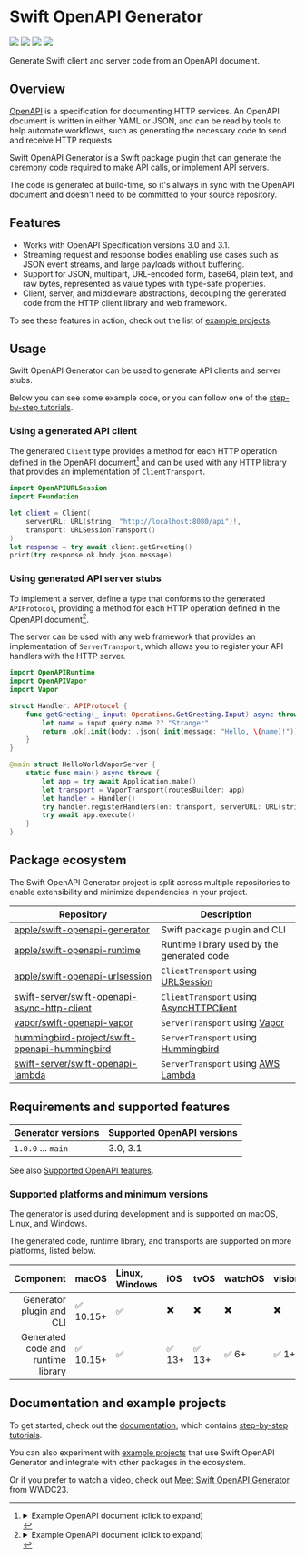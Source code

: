 # Swift OpenAPI Generator

[![](https://img.shields.io/badge/sswg-incubating-yellow.svg)](https://www.swift.org/sswg/)
[![](https://img.shields.io/badge/docc-read_documentation-blue)](https://swiftpackageindex.com/apple/swift-openapi-generator/documentation)
[![](https://img.shields.io/github/v/release/apple/swift-openapi-generator)](https://github.com/apple/swift-openapi-generator/releases)
[![](https://img.shields.io/endpoint?url=https%3A%2F%2Fswiftpackageindex.com%2Fapi%2Fpackages%2Fapple%2Fswift-openapi-generator%2Fbadge%3Ftype%3Dswift-versions)](https://swiftpackageindex.com/apple/swift-openapi-generator)

Generate Swift client and server code from an OpenAPI document.

## Overview

[OpenAPI][openapi] is a specification for documenting HTTP services. An OpenAPI document is written in either YAML or JSON, and can be read by tools to help automate workflows, such as generating the necessary code to send and receive HTTP requests.

Swift OpenAPI Generator is a Swift package plugin that can generate the ceremony code required to make API calls, or implement API servers.

The code is generated at build-time, so it's always in sync with the OpenAPI document and doesn't need to be committed to your source repository.

## Features

- Works with OpenAPI Specification versions 3.0 and 3.1.
- Streaming request and response bodies enabling use cases such as JSON event streams, and large payloads without buffering.
- Support for JSON, multipart, URL-encoded form, base64, plain text, and raw bytes, represented as value types with type-safe properties.
- Client, server, and middleware abstractions, decoupling the generated code from the HTTP client library and web framework.

To see these features in action, check out the list of [example projects][examples-generator].

## Usage

Swift OpenAPI Generator can be used to generate API clients and server stubs.

Below you can see some example code, or you can follow one of the [step-by-step tutorials][tutorials-generator].

### Using a generated API client

The generated `Client` type provides a method for each HTTP operation defined in the OpenAPI document[^example-openapi-yaml] and can be used with any HTTP library that provides an implementation of `ClientTransport`.

```swift
import OpenAPIURLSession
import Foundation

let client = Client(
    serverURL: URL(string: "http://localhost:8080/api")!,
    transport: URLSessionTransport()
)
let response = try await client.getGreeting()
print(try response.ok.body.json.message)
```

### Using generated API server stubs

To implement a server, define a type that conforms to the generated `APIProtocol`, providing a method for each HTTP operation defined in the OpenAPI document[^example-openapi-yaml].

The server can be used with any web framework that provides an implementation of `ServerTransport`, which allows you to register your API handlers with the HTTP server.

```swift
import OpenAPIRuntime
import OpenAPIVapor
import Vapor

struct Handler: APIProtocol {
    func getGreeting(_ input: Operations.GetGreeting.Input) async throws -> Operations.GetGreeting.Output {
        let name = input.query.name ?? "Stranger"
        return .ok(.init(body: .json(.init(message: "Hello, \(name)!"))))
    }
}

@main struct HelloWorldVaporServer {
    static func main() async throws {
        let app = try await Application.make()
        let transport = VaporTransport(routesBuilder: app)
        let handler = Handler()
        try handler.registerHandlers(on: transport, serverURL: URL(string: "/api")!)
        try await app.execute()
    }
}
```

## Package ecosystem

The Swift OpenAPI Generator project is split across multiple repositories to enable extensibility and minimize dependencies in your project.

| Repository                                                 | Description                                        |
| ----------                                                 | -----------                                        |
| [apple/swift-openapi-generator][repo-generator]            | Swift package plugin and CLI                       |
| [apple/swift-openapi-runtime][repo-runtime]                | Runtime library used by the generated code         |
| [apple/swift-openapi-urlsession][repo-urlsession]          | `ClientTransport` using [URLSession][urlsession]   |
| [swift-server/swift-openapi-async-http-client][repo-ahc]   | `ClientTransport` using [AsyncHTTPClient][ahc]     |
| [vapor/swift-openapi-vapor][repo-vapor]             | `ServerTransport` using [Vapor][vapor]             |
| [hummingbird-project/swift-openapi-hummingbird][repo-hummingbird] | `ServerTransport` using [Hummingbird][hummingbird] |
| [swift-server/swift-openapi-lambda][repo-lambda]           | `ServerTransport` using [AWS Lambda][lambda]       |

## Requirements and supported features

| Generator versions | Supported OpenAPI versions |
| ------------------ | -------------------------- |
| `1.0.0` ... `main` | 3.0, 3.1                   |

See also [Supported OpenAPI features][supported-openapi-features].

### Supported platforms and minimum versions

The generator is used during development and is supported on macOS, Linux, and Windows.

The generated code, runtime library, and transports are supported on more
platforms, listed below.

| Component                           | macOS     | Linux, Windows | iOS    | tvOS   | watchOS | visionOS |
| ----------------------------------: | :---      | :---  | :-     | :--    | :-----  | :------  |
| Generator plugin and CLI            | ✅ 10.15+ | ✅    | ✖️      | ✖️      | ✖️       | ✖️        |
| Generated code and runtime library  | ✅ 10.15+ | ✅    | ✅ 13+ | ✅ 13+ | ✅ 6+   | ✅ 1+    |

## Documentation and example projects

To get started, check out the [documentation][docs-generator], which contains
[step-by-step tutorials][tutorials-generator].

You can also experiment with [example projects][examples-generator] that use
Swift OpenAPI Generator and integrate with other packages in the ecosystem.

Or if you prefer to watch a video, check out [Meet Swift OpenAPI
Generator](https://developer.apple.com/wwdc23/10171) from WWDC23.

[openapi]: https://openapis.org
[repo-generator]: https://github.com/apple/swift-openapi-generator
[docs-generator]: https://swiftpackageindex.com/apple/swift-openapi-generator/documentation
[tutorials-generator]: https://swiftpackageindex.com/apple/swift-openapi-generator/tutorials/swift-openapi-generator
[supported-openapi-features]: https://swiftpackageindex.com/apple/swift-openapi-generator/documentation/swift-openapi-generator/supported-openapi-features
[examples-generator]: https://github.com/apple/swift-openapi-generator/blob/main/Examples/README.md
[repo-runtime]: https://github.com/apple/swift-openapi-runtime
[repo-urlsession]: https://github.com/apple/swift-openapi-urlsession
[urlsession]: https://developer.apple.com/documentation/foundation/urlsession
[repo-ahc]: https://github.com/swift-server/swift-openapi-async-http-client
[ahc]: https://github.com/swift-server/async-http-client
[repo-vapor]: https://github.com/vapor/swift-openapi-vapor
[vapor]: https://github.com/vapor/vapor
[repo-hummingbird]: https://github.com/hummingbird-project/swift-openapi-hummingbird
[hummingbird]: https://github.com/hummingbird-project/hummingbird
[repo-lambda]: https://github.com/swift-server/swift-openapi-lambda
[lambda]: https://docs.aws.amazon.com/lambda/latest/dg/welcome.html
[^example-openapi-yaml]: <details><summary>Example OpenAPI document (click to expand)</summary>

    ```yaml
    openapi: '3.1.0'
    info:
      title: GreetingService
      version: 1.0.0
    servers:
      - url: https://example.com/api
        description: Example service deployment.
    paths:
      /greet:
        get:
          operationId: getGreeting
          parameters:
            - name: name
              required: false
              in: query
              description: The name used in the returned greeting.
              schema:
                type: string
          responses:
            '200':
              description: A success response with a greeting.
              content:
                application/json:
                  schema:
                    $ref: '#/components/schemas/Greeting'
    components:
      schemas:
        Greeting:
          type: object
          description: A value with the greeting contents.
          properties:
            message:
              type: string
              description: The string representation of the greeting.
          required:
            - message
    ```
    </details>
